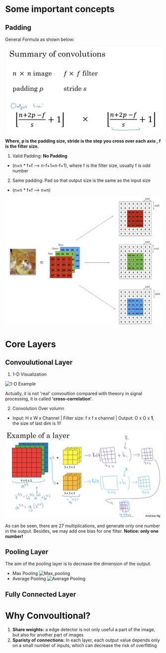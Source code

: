# Some important concepts
## Padding
General Formula as shown below:

![General Formula](https://github.com/Kimilovesy/TF---Playground/blob/8dedbeb7314d57026928fc7a957ee4190f100565/CNN/Screen%20Shot%202018-02-24%20at%2018.02.45.png)

**Where, p is the padding size, stride is the step you cross over each axis , f is the filter size.** 

1. Valid Padding: **No Padding** 
  * (n×n * f×f --> n-f+1×n-f+1), where f is the filter size, usually f is odd number
2. Same padding: Pad so that output size is the same as the input size  
  * (n×n * f×f --> n×n)

![Image of Padding](https://github.com/Kimilovesy/TF---Playground/blob/master/CNN/Padding.png)





# Core Layers
## Convoulutional Layer
  1. 1-D Visualization
  
  ![1-D Example](https://github.com/Kimilovesy/deep-learning-coursera/blob/399a701dffccba20ebd7bdb63f203bb6f5b5836c/Convolutional%20Neural%20Networks/images/Convolution_schematic.gif)
  
  Actually, it is not 'real' convoultion compared with theeory in signal processing, it is called **'cross-correlation'**.
  
  2. Convolution Over volumn
   * Input: H x W x Channel | Filter size: f x f x channel | Output: O x O x **1**, the size of last dim is 1!! 
   
   ![Con-2d](https://github.com/Kimilovesy/TF---Playground/blob/3a99556405b3e25d184092858899022192690cb9/CNN/Screen%20Shot%202018-02-24%20at%2018.36.54.png)
   
   As can be seen, there are 27 multiplications, and generate only one number in the output. Besides, we may add one bias for one filter. **Notice: only one number!**

## Pooling Layer
The aim of the pooling layer is to decrease the dimension of the output.
  * Max Pooling
  ![Max_pooling](https://github.com/Kimilovesy/deep-learning-coursera/blob/399a701dffccba20ebd7bdb63f203bb6f5b5836c/Convolutional%20Neural%20Networks/images/max_pool.png)
  * Average Pooling
  ![Average Pooling](https://github.com/Kimilovesy/deep-learning-coursera/blob/399a701dffccba20ebd7bdb63f203bb6f5b5836c/Convolutional%20Neural%20Networks/images/ave-pool.png)
## Fully Connected Layer

# Why Convoultional?
1. **Share weights:** a edge detector is not only useful a part of the image, but also for another part of images
2. **Sparisty of connections:** In each layer, each output value depends only on a small number of inputs, which can decrease the risk of overfitting
